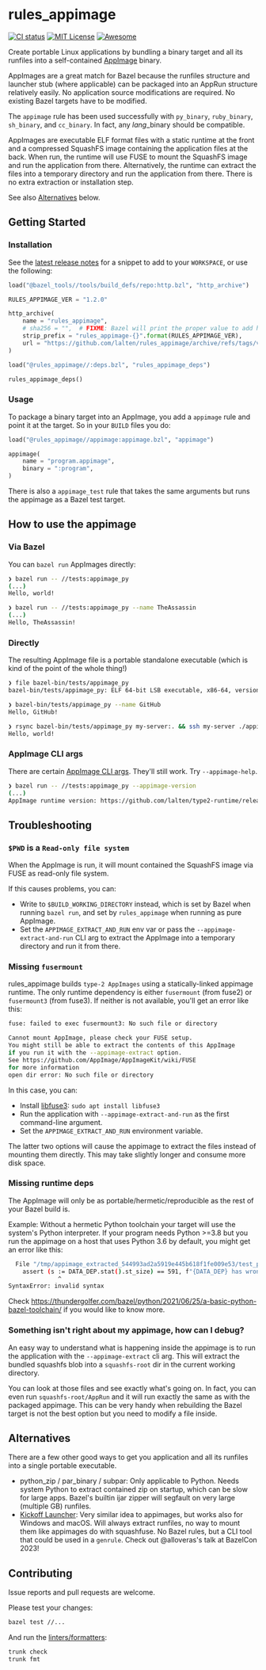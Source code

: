 # rules_appimage

[![CI status](https://img.shields.io/github/actions/workflow/status/lalten/rules_appimage/ci.yaml?branch=main)](https://github.com/lalten/rules_appimage/actions)
[![MIT License](https://img.shields.io/github/license/lalten/rules_appimage)](https://github.com/lalten/rules_appimage/blob/main/LICENSE)
[![Awesome](https://awesome.re/badge.svg)](https://awesomebazel.com/)

Create portable Linux applications by bundling a binary target and all its runfiles into a self-contained [AppImage](https://github.com/AppImage/AppImageKit) binary.

AppImages are a great match for Bazel because the runfiles structure and launcher stub (where applicable) can be packaged into an AppRun structure relatively easily.
No application source modifications are required.
No existing Bazel targets have to be modified.

The `appimage` rule has been used successfully with `py_binary`, `ruby_binary`, `sh_binary`, and `cc_binary`.
In fact, any _lang_\_binary should be compatible.

AppImages are executable ELF format files with a static runtime at the front and a compressed SquashFS image containing the application files at the back.
When run, the runtime will use FUSE to mount the SquashFS image and run the application from there.
Alternatively, the runtime can extract the files into a temporary directory and run the application from there.
There is no extra extraction or installation step.

See also [Alternatives](#alternatives) below.

## Getting Started

### Installation

See the [latest release notes](https://github.com/lalten/rules_appimage/releases/latest) for a snippet to add to your `WORKSPACE`, or use the following:

```py
load("@bazel_tools//tools/build_defs/repo:http.bzl", "http_archive")

RULES_APPIMAGE_VER = "1.2.0"

http_archive(
    name = "rules_appimage",
    # sha256 = "",  # FIXME: Bazel will print the proper value to add here during the first build.
    strip_prefix = "rules_appimage-{}".format(RULES_APPIMAGE_VER),
    url = "https://github.com/lalten/rules_appimage/archive/refs/tags/v{}.tar.gz".format(RULES_APPIMAGE_VER),
)

load("@rules_appimage//:deps.bzl", "rules_appimage_deps")

rules_appimage_deps()
```

### Usage

To package a binary target into an AppImage, you add a `appimage` rule and point it at the target.
So in your `BUILD` files you do:

```py
load("@rules_appimage//appimage:appimage.bzl", "appimage")

appimage(
    name = "program.appimage",
    binary = ":program",
)
```

There is also a `appimage_test` rule that takes the same arguments but runs the appimage as a Bazel test target.

## How to use the appimage

### Via Bazel

You can `bazel run` AppImages directly:

```sh
❯ bazel run -- //tests:appimage_py
(...)
Hello, world!
```

```sh
❯ bazel run -- //tests:appimage_py --name TheAssassin
(...)
Hello, TheAssassin!
```

### Directly

The resulting AppImage file is a portable standalone executable (which is kind of the point of the whole thing!)

```sh
❯ file bazel-bin/tests/appimage_py
bazel-bin/tests/appimage_py: ELF 64-bit LSB executable, x86-64, version 1 (SYSV), statically linked, stripped

❯ bazel-bin/tests/appimage_py --name GitHub
Hello, GitHub!
```

```sh
❯ rsync bazel-bin/tests/appimage_py my-server:. && ssh my-server ./appimage_py
Hello, world!
```

### AppImage CLI args

There are certain [AppImage CLI args](https://github.com/AppImage/AppImageKit#command-line-arguments).
They'll still work. Try `--appimage-help`.

```sh
❯ bazel run -- //tests:appimage_py --appimage-version
(...)
AppImage runtime version: https://github.com/lalten/type2-runtime/releases/tag/build-2022-10-03-c5c7b07
```

## Troubleshooting

### `$PWD` is a `Read-only file system`

When the AppImage is run, it will mount contained the SquashFS image via FUSE as read-only file system.

If this causes problems, you can:

- Write to `$BUILD_WORKING_DIRECTORY` instead, which is set by Bazel when running `bazel run`, and set by `rules_appimage` when running as pure AppImage.
- Set the `APPIMAGE_EXTRACT_AND_RUN` env var or pass the `--appimage-extract-and-run` CLI arg to extract the AppImage into a temporary directory and run it from there.

### Missing `fusermount`

rules_appimage builds `type-2 AppImages` using a statically-linked appimage runtime.
The only runtime dependency is either `fusermount` (from fuse2) or `fusermount3` (from fuse3).
If neither is not available, you'll get an error like this:

```sh
fuse: failed to exec fusermount3: No such file or directory

Cannot mount AppImage, please check your FUSE setup.
You might still be able to extract the contents of this AppImage
if you run it with the --appimage-extract option.
See https://github.com/AppImage/AppImageKit/wiki/FUSE
for more information
open dir error: No such file or directory
```

In this case, you can:

- Install [libfuse3](https://pkgs.org/search/?q=libfuse3): `sudo apt install libfuse3`
- Run the application with `--appimage-extract-and-run` as the first command-line argument.
- Set the `APPIMAGE_EXTRACT_AND_RUN` environment variable.

The latter two options will cause the appimage to extract the files instead of mounting them directly.
This may take slightly longer and consume more disk space.

### Missing runtime deps

The AppImage will only be as portable/hermetic/reproducible as the rest of your Bazel build is.

Example: Without a hermetic Python toolchain your target will use the system's Python interpreter.
If your program needs Python >=3.8 but you run the appimage on a host that uses Python 3.6 by default, you might get an error like this:

```sh
  File "/tmp/appimage_extracted_544993ad2a5919e445b618f1fe009e53/test_py.runfiles/rules_appimage/tests/test.py", line 10
    assert (s := DATA_DEP.stat().st_size) == 591, f"{DATA_DEP} has wrong size {s}"
              ^
SyntaxError: invalid syntax
```

Check <https://thundergolfer.com/bazel/python/2021/06/25/a-basic-python-bazel-toolchain/> if you would like to know more.

### Something isn't right about my appimage, how can I debug?

An easy way to understand what is happening inside the appimage is to run the application with the `--appimage-extract` cli arg.
This will extract the bundled squashfs blob into a `squashfs-root` dir in the current working directory.

You can look at those files and see exactly what's going on.
In fact, you can even run `squashfs-root/AppRun` and it will run exactly the same as with the packaged appimage.
This can be very handy when rebuilding the Bazel target is not the best option but you need to modify a file inside.

## Alternatives

There are a few other good ways to get you application and all its runfiles into a single portable executable.

- python_zip / par_binary / subpar: Only applicable to Python. Needs system Python to extract contained zip on startup, which can be slow for large apps. Bazel's builtin ijar zipper will segfault on very large (multiple GB) runfiles.
- [Kickoff Launcher](https://github.com/nimbus-build/kickoff):
  Very similar idea to appimages, but works also for Windows and macOS.
  Will always extract runfiles, no way to mount them like appimages do with squashfuse.
  No Bazel rules, but a CLI tool that could be used in a `genrule`.
  Check out @alloveras's talk at BazelCon 2023!

## Contributing

Issue reports and pull requests are welcome.

Please test your changes:

```sh
bazel test //...
```

And run the [linters/formatters](.github/workflows/ci.yaml):

```sh
trunk check
trunk fmt
```
